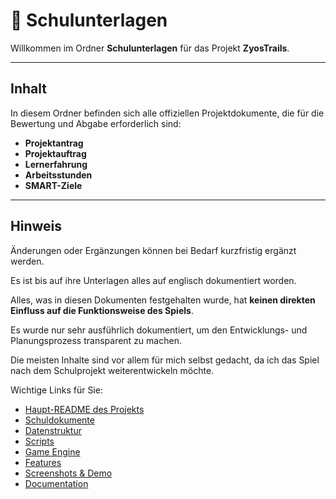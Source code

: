 # 📂 Schulunterlagen

Willkommen im Ordner **Schulunterlagen** für das Projekt **ZyosTrails**.

---

## Inhalt

In diesem Ordner befinden sich alle offiziellen Projektdokumente, die für die Bewertung und Abgabe erforderlich sind:

- **Projektantrag**  
- **Projektauftrag**  
- **Lernerfahrung**
- **Arbeitsstunden**
- **SMART-Ziele**

---

## Hinweis

Änderungen oder Ergänzungen können bei Bedarf kurzfristig ergänzt werden.

Es ist bis auf ihre Unterlagen alles auf englisch dokumentiert worden.

Alles, was in diesen Dokumenten festgehalten wurde, hat **keinen direkten Einfluss auf die Funktionsweise des Spiels**.

Es wurde nur sehr ausführlich dokumentiert, um den Entwicklungs- und Planungsprozess transparent zu machen.

Die meisten Inhalte sind vor allem für mich selbst gedacht, da ich das Spiel nach dem Schulprojekt weiterentwickeln möchte.

Wichtige Links für Sie:
- [Haupt-README des Projekts](../README.md)
- [Schuldokumente](../School_Documents/)
- [Datenstruktur](../Data_Structure)
- [Scripts](../Scripts)
- [Game Engine](../Game_Engine)
- [Features](../Features)
- [Screenshots & Demo](../Screenshots_and_Demo)
- [Documentation](../Documentation)
